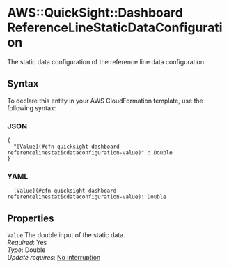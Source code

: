 # AWS::QuickSight::Dashboard ReferenceLineStaticDataConfiguration<a name="aws-properties-quicksight-dashboard-referencelinestaticdataconfiguration"></a>

The static data configuration of the reference line data configuration\.

## Syntax<a name="aws-properties-quicksight-dashboard-referencelinestaticdataconfiguration-syntax"></a>

To declare this entity in your AWS CloudFormation template, use the following syntax:

### JSON<a name="aws-properties-quicksight-dashboard-referencelinestaticdataconfiguration-syntax.json"></a>

```
{
  "[Value](#cfn-quicksight-dashboard-referencelinestaticdataconfiguration-value)" : Double
}
```

### YAML<a name="aws-properties-quicksight-dashboard-referencelinestaticdataconfiguration-syntax.yaml"></a>

```
  [Value](#cfn-quicksight-dashboard-referencelinestaticdataconfiguration-value): Double
```

## Properties<a name="aws-properties-quicksight-dashboard-referencelinestaticdataconfiguration-properties"></a>

`Value`  <a name="cfn-quicksight-dashboard-referencelinestaticdataconfiguration-value"></a>
The double input of the static data\.  
*Required*: Yes  
*Type*: Double  
*Update requires*: [No interruption](https://docs.aws.amazon.com/AWSCloudFormation/latest/UserGuide/using-cfn-updating-stacks-update-behaviors.html#update-no-interrupt)
